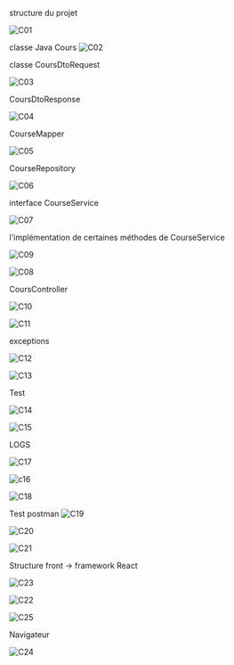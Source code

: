 structure du projet

![C01](https://github.com/user-attachments/assets/df9fcff8-aae9-415d-9730-c2d39247f8b2)

 classe Java Cours
 ![C02](https://github.com/user-attachments/assets/0923e032-e29d-462e-b68e-af1fb927d0bf)

 classe CoursDtoRequest

 ![C03](https://github.com/user-attachments/assets/ce684791-549e-4c51-9b61-cbc276bfdc99)

  CoursDtoResponse

  ![C04](https://github.com/user-attachments/assets/da7a400a-d32f-489e-94ae-2bb9b34a0d19)

  CourseMapper

  ![C05](https://github.com/user-attachments/assets/11e27bfe-e495-428d-bdc2-19e527a3c0a6)

  CourseRepository

  
 ![C06](https://github.com/user-attachments/assets/63ea9221-a7b4-449d-95ec-b2b30f19b3d1)

 interface CourseService

![C07](https://github.com/user-attachments/assets/4ccf267c-2759-4b1e-917f-bdbff8744da3)

l'implémentation de certaines méthodes de CourseService

![C09](https://github.com/user-attachments/assets/f3df8c3b-865c-432e-a5be-ca57dd6cf095)

![C08](https://github.com/user-attachments/assets/c7e5f9d3-a0bd-4bb7-892f-2c195aff33d3)

CoursController

![C10](https://github.com/user-attachments/assets/8f84a246-a088-42a3-abba-ce8572aa28a4)


![C11](https://github.com/user-attachments/assets/65c2841c-93dc-4065-b893-fc1ab6308d54)

exceptions

![C12](https://github.com/user-attachments/assets/785d9d5f-dbdd-41be-9c39-9a1dd90e885e)


![C13](https://github.com/user-attachments/assets/d9b18aae-df97-464f-ac72-2b52463976b8)

Test 

![C14](https://github.com/user-attachments/assets/a44212d2-b677-4fb5-9e2c-bbebcc166d6f)


![C15](https://github.com/user-attachments/assets/7aa8a54a-a2a6-4a78-908e-d1ef263c167d)


LOGS


![C17](https://github.com/user-attachments/assets/b37814db-0cc5-462d-9e37-22fc3d9442ce)


![c16](https://github.com/user-attachments/assets/214a8f5b-8551-464c-9c09-baa21c262744)


![C18](https://github.com/user-attachments/assets/a186ea84-8132-4c3a-9781-72c738686ff1)


Test postman
![C19](https://github.com/user-attachments/assets/a66d062b-1fdd-4ca9-95fc-6d4c65331c44)


![C20](https://github.com/user-attachments/assets/23bc5901-5949-433a-a844-1e63a05c2f75)


![C21](https://github.com/user-attachments/assets/5dfffeae-9b3c-4a2f-9768-e9e59664517d)


Structure front -> framework React

![C23](https://github.com/user-attachments/assets/111521c4-2936-44d9-a853-3cbe34ae736f)


![C22](https://github.com/user-attachments/assets/3851f2ae-b92a-4aa2-8f31-118e40c80bf0)


![C25](https://github.com/user-attachments/assets/8bc4ac43-9d90-4f96-a47d-d811306b7bfb)


 Navigateur

 ![C24](https://github.com/user-attachments/assets/b4966375-933a-49e7-ad83-7a1536194e25)





